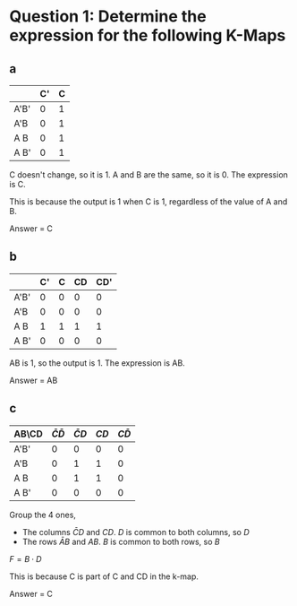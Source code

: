 
# Question 1: Determine the expression for the following K-Maps

## a

|      | C' | C |
|------|----|---|
| A'B' | 0  | 1 |
| A'B  | 0  | 1 |
| A B  | 0  | 1 |
| A B' | 0  | 1 |

C doesn't change, so it is 1. A and B are the same, so it is 0. The expression is C.

This is because the output is 1 when C is 1, regardless of the value of A and B.

Answer = C

## b

|      | C' | C | CD | CD' |
|------|----|---|----|-----|
| A'B' | 0  | 0 | 0  | 0   |
| A'B  | 0  | 0 | 0  | 0   |
| A B  | 1  | 1 | 1  | 1   |
| A B' | 0  | 0 | 0  | 0   |

AB is 1, so the output is 1. The expression is AB.

Answer = AB

## c

| AB\CD | $\bar{C}\bar{D}$ | $\bar{C}D$ | $CD$ | $C\bar{D}$ |
|-------|------|-----|----|-----|
| A'B'  | 0    | 0   | 0  | 0   |
| A'B   | 0    | 1   | 1  | 0   |
| A B   | 0    | 1   | 1  | 0   |
| A B'  | 0    | 0   | 0  | 0   |

Group the 4 ones,

- The columns $\bar{C}D$ and $CD$.  $D$ is common to both columns, so $D$
- The rows $\bar{A}B$ and $AB$.  $B$ is common to both rows, so $B$

$F = B \cdot D$

This is because C is part of C and CD in the k-map.

Answer = C

